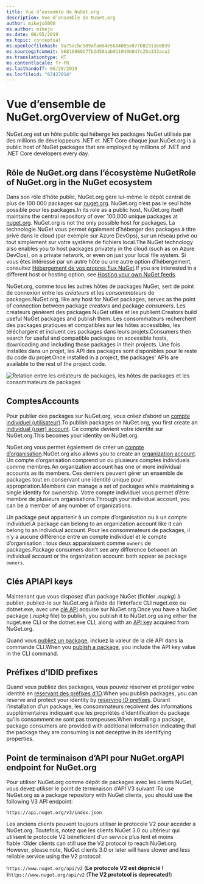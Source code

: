 ```yaml
---
title: Vue d’ensemble de NuGet.org
description: Vue d’ensemble de NuGet.org
author: mikejo5000
ms.author: mikejo
ms.date: 06/05/2019
ms.topic: conceptual
ms.openlocfilehash: 9a75ecbc589afa664e5684005e077b02913e8039
ms.sourcegitcommit: b6810860b77b2d50aab031040b047c20a333aca3
ms.translationtype: HT
ms.contentlocale: fr-FR
ms.lasthandoff: 06/28/2019
ms.locfileid: "67427014"
---
```

# <a name="overview-of-nugetorg"></a><span data-ttu-id="60401-103">Vue d’ensemble de NuGet.org</span><span class="sxs-lookup"><span data-stu-id="60401-103">Overview of NuGet.org</span></span>

<span data-ttu-id="60401-104">NuGet.org est un hôte public qui héberge les packages NuGet utilisés par des millions de développeurs .NET et .NET Core chaque jour.</span><span class="sxs-lookup"><span data-stu-id="60401-104">NuGet.org is a public host of NuGet packages that are employed by millions of .NET and .NET Core developers every day.</span></span>

## <a name="role-of-nugetorg-in-the-nuget-ecosystem"></a><span data-ttu-id="60401-105">Rôle de NuGet.org dans l’écosystème NuGet</span><span class="sxs-lookup"><span data-stu-id="60401-105">Role of NuGet.org in the NuGet ecosystem</span></span>

<span data-ttu-id="60401-106">Dans son rôle d’hôte public, NuGet.org gère lui-même le dépôt central de plus de 100 000 packages sur [nuget.org](https://www.nuget.org). NuGet.org n’est pas le seul hôte possible pour les packages.</span><span class="sxs-lookup"><span data-stu-id="60401-106">In its role as a public host, NuGet.org itself maintains the central repository of over 100,000 unique packages at [nuget.org](https://www.nuget.org). NuGet.org is not the only possible host for packages.</span></span> <span data-ttu-id="60401-107">La technologie NuGet vous permet également d’héberger des packages à titre privé dans le cloud (par exemple sur Azure DevOps), sur un réseau privé ou tout simplement sur votre système de fichiers local.</span><span class="sxs-lookup"><span data-stu-id="60401-107">The NuGet technology also enables you to host packages privately in the cloud (such as on Azure DevOps), on a private network, or even on just your local file system.</span></span> <span data-ttu-id="60401-108">Si vous êtes intéressé par un autre hôte ou une autre option d’hébergement, consultez [Hébergement de vos propres flux NuGet](../hosting-packages/overview.md).</span><span class="sxs-lookup"><span data-stu-id="60401-108">If you are interested in a different host or hosting option, see [Hosting your own NuGet feeds](../hosting-packages/overview.md).</span></span>

<span data-ttu-id="60401-109">NuGet.org, comme tous les autres hôtes de packages NuGet, sert de point de connexion entre les *créateurs* et les *consommateurs* de packages.</span><span class="sxs-lookup"><span data-stu-id="60401-109">NuGet.org, like any host for NuGet packages, serves as the point of connection between package *creators* and package *consumers*.</span></span> <span data-ttu-id="60401-110">Les créateurs génèrent des packages NuGet utiles et les publient.</span><span class="sxs-lookup"><span data-stu-id="60401-110">Creators build useful NuGet packages and publish them.</span></span> <span data-ttu-id="60401-111">Les consommateurs recherchent des packages pratiques et compatibles sur les hôtes accessibles, les téléchargent et incluent ces packages dans leurs projets.</span><span class="sxs-lookup"><span data-stu-id="60401-111">Consumers then search for useful and compatible packages on accessible hosts, downloading and including those packages in their projects.</span></span> <span data-ttu-id="60401-112">Une fois installés dans un projet, les API des packages sont disponibles pour le reste du code du projet.</span><span class="sxs-lookup"><span data-stu-id="60401-112">Once installed in a project, the packages' APIs are available to the rest of the project code.</span></span>

![Relation entre les créateurs de packages, les hôtes de packages et les consommateurs de packages](media/nuget-roles.png)

## <a name="accounts"></a><span data-ttu-id="60401-114">Comptes</span><span class="sxs-lookup"><span data-stu-id="60401-114">Accounts</span></span>

<span data-ttu-id="60401-115">Pour publier des packages sur NuGet.org, vous créez d’abord un [compte individuel (utilisateur)](individual-accounts.md).</span><span class="sxs-lookup"><span data-stu-id="60401-115">To publish packages on NuGet.org, you first create an [individual (user) account](individual-accounts.md).</span></span> <span data-ttu-id="60401-116">Ce compte devient votre identité sur NuGet.org.</span><span class="sxs-lookup"><span data-stu-id="60401-116">This becomes your identity on NuGet.org.</span></span>

<span data-ttu-id="60401-117">NuGet.org vous permet également de créer un [compte d’organisation](organizations-on-nuget-org.md).</span><span class="sxs-lookup"><span data-stu-id="60401-117">NuGet.org also allows you to create an [organization account](organizations-on-nuget-org.md).</span></span> <span data-ttu-id="60401-118">Un compte d’organisation comprend un ou plusieurs comptes individuels comme membres.</span><span class="sxs-lookup"><span data-stu-id="60401-118">An organization account has one or more individual accounts as its members.</span></span> <span data-ttu-id="60401-119">Ces derniers peuvent gérer un ensemble de packages tout en conservant une identité unique pour appropriation.</span><span class="sxs-lookup"><span data-stu-id="60401-119">Members can manage a set of packages while maintaining a single identity for ownership.</span></span> <span data-ttu-id="60401-120">Votre compte individuel vous permet d’être membre de plusieurs organisations.</span><span class="sxs-lookup"><span data-stu-id="60401-120">Through your individual account, you can be a member of any number of organizations.</span></span>

<span data-ttu-id="60401-121">Un package peut appartenir à un compte d’organisation ou à un compte individuel.</span><span class="sxs-lookup"><span data-stu-id="60401-121">A package can belong to an organization account like it can belong to an individual account.</span></span> <span data-ttu-id="60401-122">Pour les consommateurs de packages, il n’y a aucune différence entre un compte individuel et le compte d’organisation : tous deux apparaissent comme `owners` de packages.</span><span class="sxs-lookup"><span data-stu-id="60401-122">Package consumers don't see any difference between an individual account or the organization account: both appear as package `owners`.</span></span>

## <a name="api-keys"></a><span data-ttu-id="60401-123">Clés API</span><span class="sxs-lookup"><span data-stu-id="60401-123">API keys</span></span>

<span data-ttu-id="60401-124">Maintenant que vous disposez d’un package NuGet (fichier *.nupkg*) à publier, publiez-le sur NuGet.org à l’aide de l’interface CLI nuget.exe ou dotnet.exe, avec une [clé API](scoped-api-keys.md) acquise sur NuGet.org.</span><span class="sxs-lookup"><span data-stu-id="60401-124">Once you have a NuGet package (*.nupkg* file) to publish, you publish it to NuGet.org using either the nuget.exe CLI or the dotnet.exe CLI, along with an [API key](scoped-api-keys.md) acquired from NuGet.org.</span></span>

<span data-ttu-id="60401-125">Quand vous [publiez un package](../create-packages/creating-a-package.md), incluez la valeur de la clé API dans la commande CLI.</span><span class="sxs-lookup"><span data-stu-id="60401-125">When you [publish a package](../create-packages/creating-a-package.md), you include the API key value in the CLI command.</span></span>

## <a name="id-prefixes"></a><span data-ttu-id="60401-126">Préfixes d’ID</span><span class="sxs-lookup"><span data-stu-id="60401-126">ID prefixes</span></span>

<span data-ttu-id="60401-127">Quand vous publiez des packages, vous pouvez réserver et protéger votre identité en [réservant des préfixes d’ID](id-prefix-reservation.md).</span><span class="sxs-lookup"><span data-stu-id="60401-127">When you publish packages, you can reserve and protect your identity by [reserving ID prefixes](id-prefix-reservation.md).</span></span> <span data-ttu-id="60401-128">Durant l’installation d’un package, les consommateurs reçoivent des informations supplémentaires indiquant que les propriétés d’identification du package qu’ils consomment ne sont pas trompeuses.</span><span class="sxs-lookup"><span data-stu-id="60401-128">When installing a package, package consumers are provided with additional information indicating that the package they are consuming is not deceptive in its identifying properties.</span></span>

## <a name="api-endpoint-for-nugetorg"></a><span data-ttu-id="60401-129">Point de terminaison d’API pour NuGet.org</span><span class="sxs-lookup"><span data-stu-id="60401-129">API endpoint for NuGet.org</span></span>

<span data-ttu-id="60401-130">Pour utiliser NuGet.org comme dépôt de packages avec les clients NuGet, vous devez utiliser le point de terminaison d’API V3 suivant :</span><span class="sxs-lookup"><span data-stu-id="60401-130">To use NuGet.org as a package repository with NuGet clients, you should use the following V3 API endpoint:</span></span> 

`https://api.nuget.org/v3/index.json`

<span data-ttu-id="60401-131">Les anciens clients peuvent toujours utiliser le protocole V2 pour accéder à NuGet.org. Toutefois, notez que les clients NuGet 3.0 ou ultérieur qui utilisent le protocole V2 bénéficient d’un service plus lent et moins fiable :</span><span class="sxs-lookup"><span data-stu-id="60401-131">Older clients can still use the V2 protocol to reach NuGet.org. However, please note, NuGet clients 3.0 or later will have slower and less reliable service using the V2 protocol:</span></span>

<span data-ttu-id="60401-132">`https://www.nuget.org/api/v2` (**Le protocole V2 est déprécié !** )</span><span class="sxs-lookup"><span data-stu-id="60401-132">`https://www.nuget.org/api/v2` (**The V2 prototcol is deprecated!**)</span></span>
